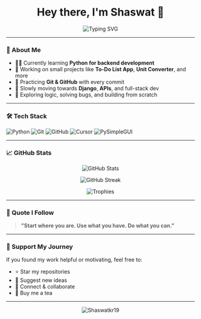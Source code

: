 <h1 align="center">Hey there, I'm Shaswat 👋</h1>

<p align="center">
  <img src="https://readme-typing-svg.demolab.com?font=Fira+Code&duration=3000&pause=1000&center=true&vCenter=true&width=435&lines=Backend+Developer+in+Progress;Building+1+project+at+a+time;Practicing+Python+daily;Pushing+my+limits+on+GitHub" alt="Typing SVG" />
</p>

---

### 🧠 About Me

- 🧑‍💻 Currently learning **Python for backend development**
- 🧰 Working on small projects like **To-Do List App**, **Unit Converter**, and more
- 🔁 Practicing **Git & GitHub** with every commit
- 🚀 Slowly moving towards **Django**, **APIs**, and full-stack dev
- 🧩 Exploring logic, solving bugs, and building from scratch

---

### 🛠️ Tech Stack

![Python](https://img.shields.io/badge/-Python-3776AB?style=for-the-badge&logo=python&logoColor=white)
![Git](https://img.shields.io/badge/-Git-F05032?style=for-the-badge&logo=git&logoColor=white)
![GitHub](https://img.shields.io/badge/-GitHub-181717?style=for-the-badge&logo=github&logoColor=white)
![Cursor](https://img.shields.io/badge/-Cursor-3C3C3C?style=for-the-badge&logo=visualstudiocode&logoColor=white)
![PySimpleGUI](https://img.shields.io/badge/-PySimpleGUI-blue?style=for-the-badge)

---

### 📈 GitHub Stats

<p align="center">
  <img src="https://github-readme-stats.vercel.app/api?username=Shaswatkr19&show_icons=true&theme=radical" alt="GitHub Stats" />
</p>

<p align="center">
  <img src="https://github-readme-streak-stats.herokuapp.com/?user=Shaswatkr19&theme=radical" alt="GitHub Streak" />
</p>

<p align="center">
  <img src="https://github-profile-trophy.vercel.app/?username=Shaswatkr19&theme=radical&margin-w=10&margin-h=10" alt="Trophies" />
</p>

---

### 📍 Quote I Follow

> **"Start where you are. Use what you have. Do what you can."**

---

### 💖 Support My Journey

If you found my work helpful or motivating, feel free to:

- ⭐️ Star my repositories
- 🐛 Suggest new ideas
- 🤝 Connect & collaborate
- 🍵 Buy me a tea 

---

<p align="center">
  <img src="https://komarev.com/ghpvc/?username=Shaswatkr19&label=Profile+Views&color=blueviolet&style=flat" alt="Shaswatkr19" />
</p>
